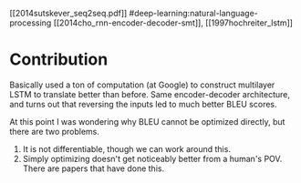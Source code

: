 [[2014sutskever_seq2seq.pdf]]
#deep-learning:natural-language-processing
[[2014cho_rnn-encoder-decoder-smt]], [[1997hochreiter_lstm]]

# Contribution 

   Basically used a ton of computation (at Google) to construct multilayer LSTM to translate better than before. Same encoder-decoder architecture, and turns out that reversing the inputs led to much better BLEU scores. 

   At this point I was wondering why BLEU cannot be optimized directly, but there are two problems. 
   1. It is not differentiable, though we can work around this. 
   2. Simply optimizing doesn't get noticeably better from a human's POV. There are papers that have done this. 
